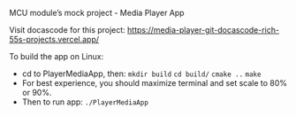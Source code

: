 MCU module’s mock project - Media Player App

Visit docascode for this project: https://media-player-git-docascode-rich-55s-projects.vercel.app/

To build the app on Linux:
  + cd to PlayerMediaApp, then:
   `mkdir build`
   `cd build/`
   `cmake ..`
   `make`
  + For best experience, you should maximize terminal and set scale to 80% or 90%.
  + Then to run app:
    `./PlayerMediaApp`
    
